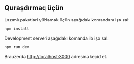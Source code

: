 ## Quraşdırmaq üçün

Lazımlı paketləri yükləmək üçün aşağıdakı komandanı işə sal:

```bash
npm install
```

Development serveri aşağıdakı komanda ilə işə sal:

```bash
npm run dev
```

Brauzerdə [http://localhost:3000](http://localhost:3000) adresinə keçid et.